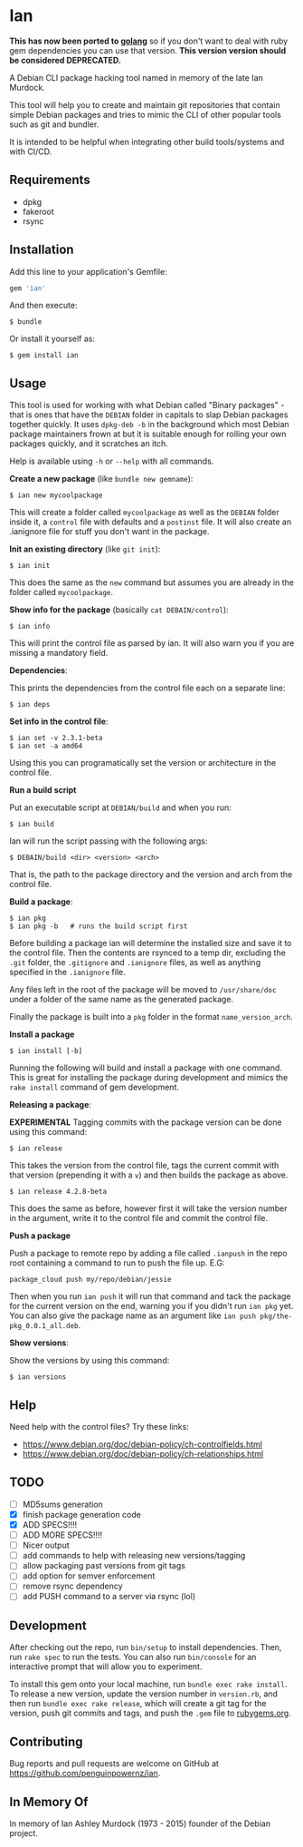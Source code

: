 # Ian

**This has now been ported to [golang](https://www.youtube.com/watch?v=NooW_RbfdWI)** so if you don't want to deal with ruby gem dependencies you can use that version.  **This version version should be considered DEPRECATED.**

A Debian CLI package hacking tool named in memory of the late Ian Murdock.

This tool will help you to create and maintain git repositories that contain simple
Debian packages and tries to mimic the CLI of other popular tools such as git and
bundler.

It is intended to be helpful when integrating other build tools/systems and
with CI/CD.

## Requirements

* dpkg
* fakeroot
* rsync

## Installation

Add this line to your application's Gemfile:

```ruby
gem 'ian'
```

And then execute:

    $ bundle

Or install it yourself as:

    $ gem install ian

## Usage

This tool is used for working with what Debian called "Binary packages" - that is
ones that have the `DEBIAN` folder in capitals to slap Debian packages together
quickly.  It uses `dpkg-deb -b` in the background which most Debian package
maintainers frown at but it is suitable enough for rolling your own packages
quickly, and it scratches an itch.

Help is available using `-h` or `--help` with all commands.

**Create a new package** (like `bundle new gemname`):

    $ ian new mycoolpackage

This will create a folder called `mycoolpackage` as well as the `DEBIAN` folder
inside it, a `control` file with defaults and a `postinst` file.  It will also
create an .ianignore file for stuff you don't want in the package.

**Init an existing directory** (like `git init`):

    $ ian init

This does the same as the `new` command but assumes you are already in the folder
called `mycoolpackage`.

**Show info for the package** (basically `cat DEBAIN/control`):

    $ ian info

This will print the control file as parsed by ian.  It will also warn you if you
are missing a mandatory field.

**Dependencies**:

This prints the dependencies from the control file each on a separate line:

    $ ian deps

**Set info in the control file**:

    $ ian set -v 2.3.1-beta
    $ ian set -a amd64

Using this you can programatically set the version or architecture in the control
file.

**Run a build script**

Put an executable script at `DEBIAN/build` and when you run:

    $ ian build

Ian will run the script passing with the following args:

    $ DEBAIN/build <dir> <version> <arch>

That is, the path to the package directory and the version and arch from the
control file.

**Build a package**:

    $ ian pkg
    $ ian pkg -b   # runs the build script first

Before building a package ian will determine the installed size and save it to
the control file.  Then the contents are rsynced to a temp dir, excluding the `.git`
folder, the `.gitignore` and `.ianignore` files, as well as anything specified in
the `.ianignore` file.

Any files left in the root of the package will be moved to `/usr/share/doc` under
a folder of the same name as the generated package.

Finally the package is built into a `pkg` folder in the format `name_version_arch`.

**Install a package**

    $ ian install [-b]

Running the following will build and install a package with one command.  This is great
for installing the package during development and mimics the `rake install` command of gem
development.

**Releasing a package**:

__EXPERIMENTAL__ Tagging commits with the package version can be done using this command:

    $ ian release

This takes the version from the control file, tags the current commit with that
version (prepending it with a `v`) and then builds the package as above.

    $ ian release 4.2.8-beta

This does the same as before, however first it will take the version number in
the argument, write it to the control file and commit the control file.

**Push a package**

Push a package to remote repo by adding a file called `.ianpush` in the repo root
containing a command to run to push the file up.  E.G:

    package_cloud push my/repo/debian/jessie

Then when you run `ian push` it will run that command and tack the package for
the current version on the end, warning you if you didn't run `ian pkg` yet.  You
can also give the package name as an argument like `ian push pkg/the-pkg_0.0.1_all.deb`.

**Show versions**:

Show the versions by using this command:

    $ ian versions

## Help

Need help with the control files?  Try these links:

* https://www.debian.org/doc/debian-policy/ch-controlfields.html
* https://www.debian.org/doc/debian-policy/ch-relationships.html

## TODO

- [ ] MD5sums generation
- [x] finish package generation code
- [x] ADD SPECS!!!!
- [ ] ADD MORE SPECS!!!!
- [ ] Nicer output
- [ ] add commands to help with releasing new versions/tagging
- [ ] allow packaging past versions from git tags
- [ ] add option for semver enforcement
- [ ] remove rsync dependency
- [ ] add PUSH command to a server via rsync (lol)

## Development

After checking out the repo, run `bin/setup` to install dependencies. Then, run `rake spec` to run the tests. You can also run `bin/console` for an interactive prompt that will allow you to experiment.

To install this gem onto your local machine, run `bundle exec rake install`. To release a new version, update the version number in `version.rb`, and then run `bundle exec rake release`, which will create a git tag for the version, push git commits and tags, and push the `.gem` file to [rubygems.org](https://rubygems.org).

## Contributing

Bug reports and pull requests are welcome on GitHub at https://github.com/penguinpowernz/ian.

## In Memory Of

In memory of Ian Ashley Murdock (1973 - 2015) founder of the Debian project.
